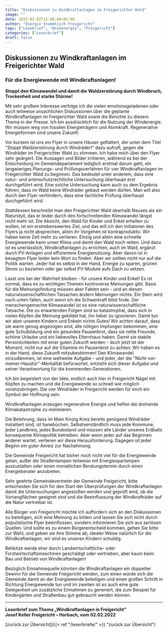 ```yaml
---
title: "Diskussionen zu Windkraftanlagen im Freigerichter Wald"
image: ""
date: 2022-02-02T12:00:00+05:00
author: "Energie Stammtisch Freigericht"
tags: ["Lesebrief", "Windenergie", "Freigericht"]
categories: ["Leserbrief"]
draft: false
---
```


## Diskussionen zu Windkraftanlagen im Freigerichter Wald

### Für die Energiewende mit Windkraftanlagen!  

**Stoppt den Klimawandel und damit die Waldzerstörung durch Windbruch, Trockenheit und starke Stürme!**

Mit sehr großem Interesse verfolge ich die vielen emotionsgeladenen oder auch teilweise unsachlichen Diskussionen über die geplante Windkraftanlagen im Freigerichter Wald sowie die Berichte zu diesem Thema in der Presse. Ich bin ausdrücklich für die Nutzung der Windenergie. Wir müssen weg von fossilen Energieträgern und Atomkraft. Regenerative Energieformen sind unsere Zukunft.  

Vor kurzem ist uns ein Flyer in unsere Häuser geflattert, der unter dem Titel "Stoppt Waldzerstörung durch Windräder!" dazu aufruft, gegen die Windräder im Freigerichter Wald zu stimmen. Ich habe mich über den Flyer sehr geärgert. Die Aussagen und Bilder irritieren, während es bei der Entscheidung im Gemeindeparlament lediglich erstmal darum geht, ein langwieriges Planungs- und Prüfungsverfahren für vier Windkraftanlagen im Freigerichter Wald zu beginnen. Das bedeutet unter anderem, dass eine natur- und artenschutzrechtliche Untersuchung überhaupt erst durchgeführt wird. Eine solche Untersuchung kann auch zu dem Ergebnis führen, dass im Wald keine Windräder gebaut werden dürfen. Man will also durch den Flyer verhindern, dass eine fachliche Prüfung überhaupt durchgeführt wird.  

Stattdessen beschreibt man den Freigerichter Wald oberhalb Neuses als ein Naturidyll, das er leider durch den fortschreitenden Klimawandel längst nicht mehr ist. Die Absicht, den Wald für Kinder und Enkel erhalten zu wollen, ist ein erstrebenswertes Ziel, und das will ich den Initiatoren des Flyers ja nicht absprechen, allein ihr Vorgehen ist kontraproduktiv. Wir haben keine Zeit mehr zu verlieren. Einzig und allein eine schnelle Energiewende kann unser Klima und damit den Wald noch retten. Und dazu ist es unerlässlich, Windkraftanlagen zu errichten, auch im Wald, ergänzt durch PV-Anlagen und effizientere Energienutzung. Aber davon ist in besagtem Flyer leider kein Wort zu finden. Aber wir sollten nicht nur auf die Politik warten. Jeder hat es selbst in der Hand, Energie zu sparen, grünen Strom zu beziehen oder gar selbst PV-Module aufs Dach zu setzen. 

Lasst uns bei der Wahrheit bleiben - für unsere Kinder und Enkel! Es ist normal, dass es zu wichtigen Themen kontroverse Meinungen gibt. Basis für die Meinungsfindung müssen aber Fakten sein - und an diesen naturwissenschaftlichen Tatsachen ändern Meinungen nichts. Ein Stein wird nach unten fallen, auch wenn ich die Schwerkraft blöd finde. Der menschengemachte Klimawandel ist so eine naturwissenschaftliche Tatsache. Die zu erwartenden Folgen sind so katastrophal, dass sich in vielen Köpfen die Meinung gebildet hat, ihn lieber zu ignorieren. Damit tun wir aber unseren Kindern und Enkeln nichts Gutes! Wir achten darauf, dass sie warm genug angezogen sind, alle nötigen Impfungen bekommen, eine gute Schulbildung und ein gesundes Pausenbrot, dass sie nette Freunde, schöne Urlaube und ein liebevolles Elternhaus haben. Damit sie stabile Persönlichkeiten mit einer guten Zukunft werden - doch jetzt ist der Moment, nicht nur auf die Vitamine im Pausenbrot zu achten: Wir haben es in der Hand, diese Zukunft mitzubestimmen! Den Klimawandel einzudämmen, ist eine weltweite Aufgabe - und jeder, der die "Nicht-vor-meiner-Haustür"-Mentalität befürwortet, entzieht sich dieser Aufgabe und seiner Verantwortung für die kommenden Generationen.  

Ich bin begeistert von der Idee, endlich auch hier in Freigericht Nägel mit Köpfen zu machen und die Energiewende so schnell wie möglich voranzubringen. Die vier Windräder in Freigericht werden für mich ein Symbol der Hoffnung sein. 

Windkraftanlagen erzeugen regenerative Energie und helfen die drohende Klimakatastrophe zu minimieren. 

Die Belehrung, dass im Main Kinzig Kreis bereits genügend Windräder installiert sind, ist hanebüchen. Selbstverständlich muss jede Kommune, jeder Landkreis, jedes Bundesland und müssen alle Länder unseres Erdballs konsequente Klimapolitik betreiben. Aber wenn jeder auf das Beginnen anderer wartet, verlieren wir diese Herausforderung. Dagegen ist jeder Beginn ein guter Anreiz zur Nachahmung. 

Die Gemeinde Freigericht hat bisher noch nicht viel für die Energiewende getan, außer die Straßenlampen teilweise mit Energiesparlampen auszustatten oder einen monatlichen Beratungstermin durch einen Energieberater anzubieten. 

Sehr geehrte Gemeindevertreter der Gemeinde Freigericht, bitte entscheiden Sie sich für den Start der Überprüfungen der Windkraftanlagen damit die Untersuchungen angestoßen werden und geprüft wird, ob die Vorrangflächen geeignet sind und die Beeinflussung der Windkrafträder auf die Natur vertretbar ist. 

Alle Bürger von Freigericht möchte ich auffordern sich an den Diskussionen zu beteiligen, sich eine Meinung zu bilden und lassen Sie sich nicht durch populistische Flyer beeinflussen, sondern informieren Sie sich aus seriösen Quellen. Und sollte es zu einem Bürgerentscheid kommen, gehen Sie bitte zur Wahl, und geben sie ihre Stimme ab, idealer Weise natürlich für die Windkraftanlagen, wir sind es unseren Kindern schuldig.

Rehkitze werde eher durch Landwirtschaftliche- oder Forstwirtschaftsmaschinen geschädigt oder vertrieben, aber kaum beim Bau und Betrieb von Windkraftanlagen! 

Bezüglich Einnahmequelle könnten die Windkraftanlagen ein doppelter Gewinn für die Gemeinde Freigericht werden, zum einen würde sich die Gemeinde damit an der Energiewende beteiligen und einen großen Schritt in Richtung Energiewende tun und im zweiten ist es auch eine gute Gelegenheit um zusätzliche Einnahmen zu generiert, die zum Beispiel für Kindergärten und Straßenbau gut gebraucht werden können.  
   
   
<hr>
   
**Leserbrief zum Thema „Windkraftanlagen in Freigericht“**  
**Josef Keller Freigericht – Horbach, vom 02.02.2022**

  
[zurück zur Übersicht]({{< ref "/leserbriefe/" >}} "zurück zur Übersicht")